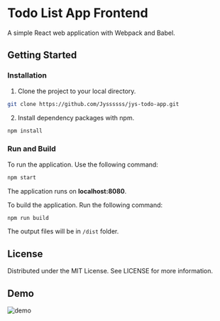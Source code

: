 # Todo List App Frontend

A simple React web application with Webpack and Babel.

## Getting Started

### Installation

1. Clone the project to your local directory.

```sh
git clone https://github.com/Jyssssss/jys-todo-app.git
```

2. Install dependency packages with npm.

```sh
npm install
```

### Run and Build

To run the application. Use the following command:

```sh
npm start
```

The application runs on **localhost:8080**.

To build the application. Run the following command:

```sh
npm run build
```

The output files will be in <code>/dist</code> folder.

## License

Distributed under the MIT License. See LICENSE for more information.

## Demo

![demo](https://i.imgur.com/wiJVoCQ.png)
